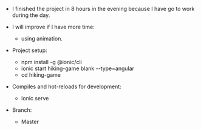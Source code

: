 - I finished the project in 8 hours in the evening because I have go to work during the day.
- I will improve if I have more time:
    + using animation.


- Project setup:
   + npm install -g @ionic/cli
   + ionic start hiking-game blank --type=angular
   + cd hiking-game

- Compiles and hot-reloads for development:
   + ionic serve

- Branch: 
   + Master
